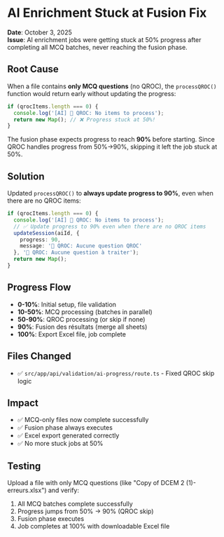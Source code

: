 # AI Enrichment Stuck at Fusion Fix

**Date**: October 3, 2025  
**Issue**: AI enrichment jobs were getting stuck at 50% progress after completing all MCQ batches, never reaching the fusion phase.

## Root Cause

When a file contains **only MCQ questions** (no QROC), the `processQROC()` function would return early without updating the progress:

```typescript
if (qrocItems.length === 0) {
  console.log('[AI] 🔷 QROC: No items to process');
  return new Map(); // ❌ Progress stuck at 50%!
}
```

The fusion phase expects progress to reach **90%** before starting. Since QROC handles progress from 50%→90%, skipping it left the job stuck at 50%.

## Solution

Updated `processQROC()` to **always update progress to 90%**, even when there are no QROC items:

```typescript
if (qrocItems.length === 0) {
  console.log('[AI] 🔷 QROC: No items to process');
  // ✅ Update progress to 90% even when there are no QROC items
  updateSession(aiId, { 
    progress: 90,
    message: '🔷 QROC: Aucune question QROC'
  }, '🔷 QROC: Aucune question à traiter');
  return new Map();
}
```

## Progress Flow

- **0-10%**: Initial setup, file validation
- **10-50%**: MCQ processing (batches in parallel)
- **50-90%**: QROC processing (or skip if none)
- **90%**: Fusion des résultats (merge all sheets)
- **100%**: Export Excel file, job complete

## Files Changed

- ✅ `src/app/api/validation/ai-progress/route.ts` - Fixed QROC skip logic

## Impact

- ✅ MCQ-only files now complete successfully
- ✅ Fusion phase always executes
- ✅ Excel export generated correctly
- ✅ No more stuck jobs at 50%

## Testing

Upload a file with only MCQ questions (like "Copy of DCEM 2 (1)-erreurs.xlsx") and verify:
1. All MCQ batches complete successfully
2. Progress jumps from 50% → 90% (QROC skip)
3. Fusion phase executes
4. Job completes at 100% with downloadable Excel file
